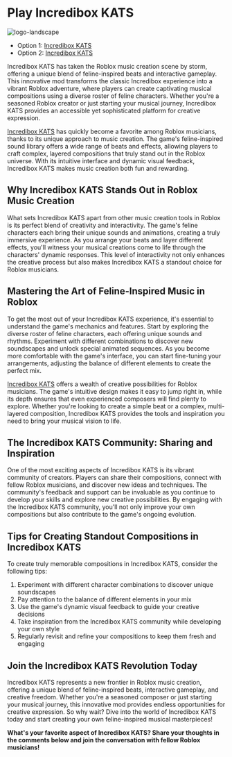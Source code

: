 # Play Incredibox KATS

![logo-landscape](https://github.com/user-attachments/assets/ebaee5f1-7e62-42b6-8930-5ee3d2456970)

  - Option 1: [Incredibox KATS](https://sprunki-incredibox.org/game/incredibox-kats)
  - Option 2: [Incredibox KATS](https://sprunki.la/game/incredibox-kats)

Incredibox KATS has taken the Roblox music creation scene by storm, offering a unique blend of feline-inspired beats and interactive gameplay. This innovative mod transforms the classic Incredibox experience into a vibrant Roblox adventure, where players can create captivating musical compositions using a diverse roster of feline characters. Whether you're a seasoned Roblox creator or just starting your musical journey, Incredibox KATS provides an accessible yet sophisticated platform for creative expression.

[Incredibox KATS](https://sprunki-incredibox.org/game/incredibox-kats) has quickly become a favorite among Roblox musicians, thanks to its unique approach to music creation. The game's feline-inspired sound library offers a wide range of beats and effects, allowing players to craft complex, layered compositions that truly stand out in the Roblox universe. With its intuitive interface and dynamic visual feedback, Incredibox KATS makes music creation both fun and rewarding.

## Why Incredibox KATS Stands Out in Roblox Music Creation

What sets Incredibox KATS apart from other music creation tools in Roblox is its perfect blend of creativity and interactivity. The game's feline characters each bring their unique sounds and animations, creating a truly immersive experience. As you arrange your beats and layer different effects, you'll witness your musical creations come to life through the characters' dynamic responses. This level of interactivity not only enhances the creative process but also makes Incredibox KATS a standout choice for Roblox musicians.

## Mastering the Art of Feline-Inspired Music in Roblox

To get the most out of your Incredibox KATS experience, it's essential to understand the game's mechanics and features. Start by exploring the diverse roster of feline characters, each offering unique sounds and rhythms. Experiment with different combinations to discover new soundscapes and unlock special animated sequences. As you become more comfortable with the game's interface, you can start fine-tuning your arrangements, adjusting the balance of different elements to create the perfect mix.

[Incredibox KATS](https://sprunki.la/game/incredibox-kats) offers a wealth of creative possibilities for Roblox musicians. The game's intuitive design makes it easy to jump right in, while its depth ensures that even experienced composers will find plenty to explore. Whether you're looking to create a simple beat or a complex, multi-layered composition, Incredibox KATS provides the tools and inspiration you need to bring your musical vision to life.

## The Incredibox KATS Community: Sharing and Inspiration

One of the most exciting aspects of Incredibox KATS is its vibrant community of creators. Players can share their compositions, connect with fellow Roblox musicians, and discover new ideas and techniques. The community's feedback and support can be invaluable as you continue to develop your skills and explore new creative possibilities. By engaging with the Incredibox KATS community, you'll not only improve your own compositions but also contribute to the game's ongoing evolution.

## Tips for Creating Standout Compositions in Incredibox KATS

To create truly memorable compositions in Incredibox KATS, consider the following tips:
1. Experiment with different character combinations to discover unique soundscapes
2. Pay attention to the balance of different elements in your mix
3. Use the game's dynamic visual feedback to guide your creative decisions
4. Take inspiration from the Incredibox KATS community while developing your own style
5. Regularly revisit and refine your compositions to keep them fresh and engaging

## Join the Incredibox KATS Revolution Today

Incredibox KATS represents a new frontier in Roblox music creation, offering a unique blend of feline-inspired beats, interactive gameplay, and creative freedom. Whether you're a seasoned composer or just starting your musical journey, this innovative mod provides endless opportunities for creative expression. So why wait? Dive into the world of Incredibox KATS today and start creating your own feline-inspired musical masterpieces!

**What's your favorite aspect of Incredibox KATS? Share your thoughts in the comments below and join the conversation with fellow Roblox musicians!**
